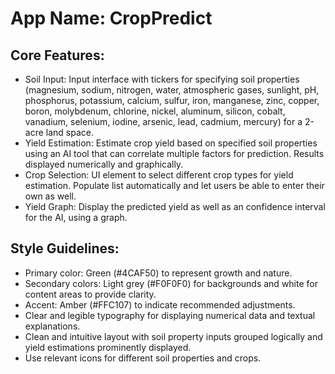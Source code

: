 # **App Name**: CropPredict

## Core Features:

- Soil Input: Input interface with tickers for specifying soil properties (magnesium, sodium, nitrogen, water, atmospheric gases, sunlight, pH, phosphorus, potassium, calcium, sulfur, iron, manganese, zinc, copper, boron, molybdenum, chlorine, nickel, aluminum, silicon, cobalt, vanadium, selenium, iodine, arsenic, lead, cadmium, mercury) for a 2-acre land space.
- Yield Estimation: Estimate crop yield based on specified soil properties using an AI tool that can correlate multiple factors for prediction. Results displayed numerically and graphically.
- Crop Selection: UI element to select different crop types for yield estimation. Populate list automatically and let users be able to enter their own as well.
- Yield Graph: Display the predicted yield as well as an confidence interval for the AI, using a graph.

## Style Guidelines:

- Primary color: Green (#4CAF50) to represent growth and nature.
- Secondary colors: Light grey (#F0F0F0) for backgrounds and white for content areas to provide clarity.
- Accent: Amber (#FFC107) to indicate recommended adjustments.
- Clear and legible typography for displaying numerical data and textual explanations.
- Clean and intuitive layout with soil property inputs grouped logically and yield estimations prominently displayed.
- Use relevant icons for different soil properties and crops.